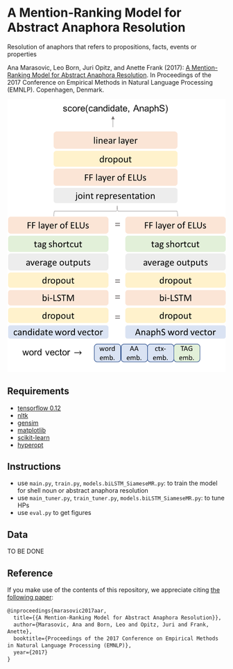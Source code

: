 # A Mention-Ranking Model for Abstract Anaphora Resolution
Resolution of anaphors that refers to propositions, facts, events or properties 

Ana Marasovic, Leo Born, Juri Opitz, and Anette Frank (2017): [A Mention-Ranking Model for Abstract Anaphora Resolution](https://arxiv.org/abs/1706.02256). In Proceedings of the 2017 Conference on Empirical Methods in Natural Language Processing (EMNLP). Copenhagen, Denmark.

![LSTM-Siamese mention ranking model](figs/mr_lstm.png)

## Requirements

- [tensorflow 0.12](https://www.tensorflow.org/versions/r0.12/)
- [nltk](http://www.nltk.org) 
- [gensim](https://radimrehurek.com/gensim/)
- [matplotlib](https://matplotlib.org)
- [scikit-learn](http://scikit-learn.org/stable/)
- [hyperopt](https://github.com/hyperopt/hyperopt)


## Instructions

- use `main.py`, `train.py`, `models.biLSTM_SiameseMR.py`: to train the model for shell noun or abstract anaphora resolution 
- use `main_tuner.py`, `train_tuner.py`, `models.biLSTM_SiameseMR.py`: to tune HPs
- use `eval.py` to get figures

## Data

TO BE DONE 

## Reference

If you make use of the contents of this repository, we appreciate citing [the following paper](https://arxiv.org/abs/1706.02256):

```
@inproceedings{marasovic2017aar,
  title={{A Mention-Ranking Model for Abstract Anaphora Resolution}},
  author={Marasovic, Ana and Born, Leo and Opitz, Juri and Frank, Anette},
  booktitle={Proceedings of the 2017 Conference on Empirical Methods in Natural Language Processing (EMNLP)},
  year={2017}
}
```

